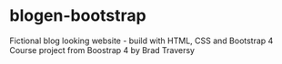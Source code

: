 # blogen-bootstrap
Fictional blog looking website - build with HTML, CSS and Bootstrap 4
Course project from Boostrap 4 by Brad Traversy
